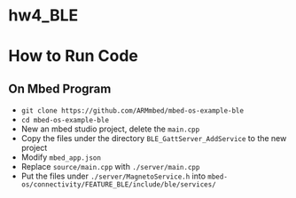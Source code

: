 # hw4_BLE

# How to Run Code

## On Mbed Program

* `git clone https://github.com/ARMmbed/mbed-os-example-ble`
* `cd mbed-os-example-ble`
* New an mbed studio project, delete the `main.cpp`
* Copy the files under the directory `BLE_GattServer_AddService` to the new project
* Modify `mbed_app.json`
* Replace `source/main.cpp` with `./server/main.cpp`
* Put the files under `./server/MagnetoService.h` into `mbed-os/connectivity/FEATURE_BLE/include/ble/services/`
